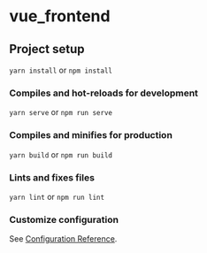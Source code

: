 # vue_frontend

## Project setup
`yarn install` or `npm install`

### Compiles and hot-reloads for development
`yarn serve` or `npm run serve`



### Compiles and minifies for production
`yarn build` or `npm run build`



### Lints and fixes files
`yarn lint` or `npm run lint`

### Customize configuration
See [Configuration Reference](https://cli.vuejs.org/config/).
